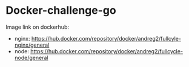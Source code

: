 # Docker-challenge-go

 Image link on dockerhub:  
- nginx: https://hub.docker.com/repository/docker/andreg2/fullcyle-nginx/general
- node: https://hub.docker.com/repository/docker/andreg2/fullcycle-node/general
